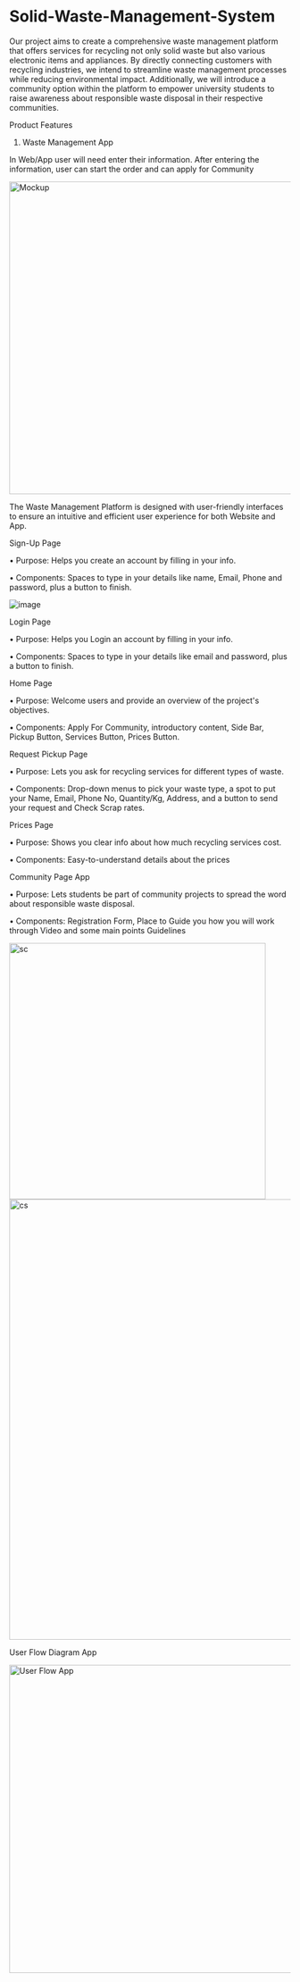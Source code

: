 # Solid-Waste-Management-System
Our project aims to create a comprehensive waste management platform that offers services for recycling not only solid waste but also various electronic items and appliances. By directly connecting customers with recycling industries, we intend to streamline waste management processes while reducing environmental impact. Additionally, we will introduce a community option within the platform to empower university students to raise awareness about responsible waste disposal in their respective communities.

Product Features
1. Waste Management App

In Web/App user will need enter their information. After entering the information, user can start the order and can apply for Community 

<img width="560" alt="Mockup" src="https://github.com/Abdul-Mohaimen/Solid-Waste-Management-System/assets/97448982/23c6f97a-b772-40e4-b150-bf4f848d9c0e">

The Waste Management Platform is designed with user-friendly interfaces to ensure an intuitive and efficient user experience for both Website and App. 


Sign-Up Page 

•	Purpose: Helps you create an account by filling in your info.

•	Components: Spaces to type in your details like name, Email, Phone and password, plus a button to finish.

![image](https://github.com/Abdul-Mohaimen/Solid-Waste-Management-System/assets/97448982/107289f5-e67a-471c-8dab-b1c8b50831e1)


Login Page 

•	Purpose: Helps you Login an account by filling in your info.

•	Components: Spaces to type in your details like email and password, plus a button to finish.


Home Page 

•	Purpose: Welcome users and provide an overview of the project's objectives.

•	Components: Apply For Community, introductory content, Side Bar, Pickup Button, Services Button, Prices Button.

Request Pickup Page 

•	Purpose: Lets you ask for recycling services for different types of waste.

•	Components: Drop-down menus to pick your waste type, a spot to put your Name, Email, Phone No, Quantity/Kg, Address, and a button to send your request and Check Scrap rates.

Prices Page 

•	Purpose: Shows you clear info about how much recycling services cost.

•	Components: Easy-to-understand details about the prices

Community Page App

•	Purpose: Lets students be part of community projects to spread the word about responsible waste disposal.

•	Components: Registration Form, Place to Guide you how you will work through Video and some main points Guidelines 


<img width="459" alt="sc" src="https://github.com/Abdul-Mohaimen/Solid-Waste-Management-System/assets/97448982/d45b95f1-1d38-48ad-836f-aff00e7ccb62">
<img width="789" alt="cs" src="https://github.com/Abdul-Mohaimen/Solid-Waste-Management-System/assets/97448982/8fef785b-b866-43df-bfb6-e6468450a0d5">

User Flow Diagram App

<img width="552" alt="User Flow App" src="https://github.com/Abdul-Mohaimen/Solid-Waste-Management-System/assets/97448982/2f7989b4-3de5-427e-b137-71837c98eded">
